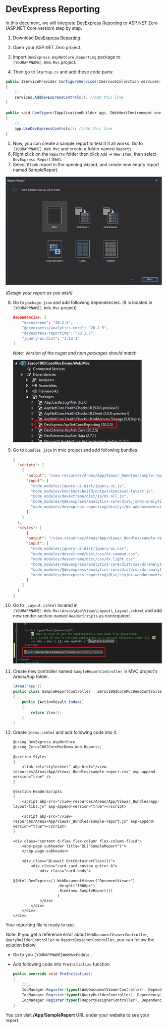 # DevExpress Reporting

In this document, we will integrate [DevExpress Reporting](https://www.devexpress.com/subscriptions/reporting/) to ASP.NET Zero (ASP.NET Core version) step by step.

1. Download [DevExpress Reporting](https://www.devexpress.com/subscriptions/reporting/).

2. Open your ASP.NET Zero project.

3. Import `DevExpress.AspNetCore.Reporting` package to `[YOURAPPNAME].Web.Mvc` project.

4. Then go to `Startup.cs` and add these code parts:

```csharp
public IServiceProvider ConfigureServices(IServiceCollection services)
{
    //...
    services.AddDevExpressControls(); //add this line
}

public void Configure(IApplicationBuilder app, IWebHostEnvironment env, ILoggerFactory loggerFactory)
{
    //...
    app.UseDevExpressControls(); //add this line
}
```

   

5. Now, you can create a sample report to test if it all works. Go to  `[YOURAPPNAME].Web.Mvc`  and create a folder named `Reports`.
6. Right click on the `Reports` folder then click `Add` -> `New Item`, then select `DevExpress Report` item. 
7. Select `Blank` report in the opening wizard, and create new empty report named SampleReport.

![blank-selection](images/devexpress-reporting-blank-selection.png)

*(Design your report as you wish)*

8. Go to `package.json` and add following dependencies. (It is located in `[YOURAPPNAME].Web.Mvc` project)

   ```json
   dependencies: [
       "devextreme": "20.2.5",
       "@devexpress/analytics-core": "20.2.5",
       "devexpress-reporting": "20.2.5",
       "jquery-ui-dist": "1.12.1"
   ]
   ```

   *Note: Version of the nuget and npm packages should match*

   ![nuget-package-version](images/devexpress-reporting-nuget-package-version.png)

9. Go to `bundles.json` in mvc project and add following bundles.

   ```json
   {
     "scripts": [
       {
         "output": "view-resources/Areas/App/Views/_Bundles/sample-report-min.js",
         "input": [
           "node_modules/jquery-ui-dist/jquery-ui.js",
           "node_modules/knockout/build/output/knockout-latest.js",
           "node_modules/devextreme/dist/js/dx.all.js",
           "node_modules/@devexpress/analytics-core/dist/js/dx-analytics-core.js",
           "node_modules/devexpress-reporting/dist/js/dx-webdocumentviewer.js"
         ]
       }
     ],
     "styles": [
         {
         "output": "/view-resources/Areas/App/Views/_Bundles/sample-report.min.css",
         "input": [
           "node_modules/jquery-ui-dist/jquery-ui.css",
           "node_modules/devextreme/dist/css/dx.common.css",
           "node_modules/devextreme/dist/css/dx.light.css",
           "node_modules/@devexpress/analytics-core/dist/css/dx-analytics.common.css",
           "node_modules/@devexpress/analytics-core/dist/css/dx-analytics.light.css",
           "node_modules/devexpress-reporting/dist/css/dx-webdocumentviewer.css"
         ]
       }
     ]
   }
   ```

10. Go to `_Layout.cshtml` located in  `[YOURAPPNAME].Web.Mvc\Areas\App\Views\Layout\_Layout.cshtml` and add new render section named `HeaderScripts` as nonrequired.

    ![header-scripts](images/devexpress-reporting-header-scripts.png)

11. Create new controller named `SampleReportController` in MVC project's Areas/App folder.

    ```csharp
    [Area("App")]
    public class SampleReportController : Zerov1002CoreMvcDemoControllerBase
    {
        public IActionResult Index()
        {
            return View();
        }
    }
    ```

12. Create `Index.cshtml` and add following code into it.

    ```cshtml
    @using DevExpress.AspNetCore
    @using Zerov1002CoreMvcDemo.Web.Reports;
    
    @section Styles
    {
        <link rel="stylesheet" abp-href="/view-resources/Areas/App/Views/_Bundles/sample-report.css" asp-append-version="true" />
    }
    
    @section HeaderScripts
    {
        <script abp-src="/view-resources/Areas/App/Views/_Bundles/app-layout-libs.js" asp-append-version="true"></script>
    
        <script abp-src="/view-resources/Areas/App/Views/_Bundles/sample-report.js" asp-append-version="true"></script>
    }
    
    <div class="content d-flex flex-column flex-column-fluid">
        <abp-page-subheader title="@L("SampleReport")">
        </abp-page-subheader>
    
        <div class="@(await GetContainerClass())">
            <div class="card card-custom gutter-b">
                <div class="card-body">
                    @(Html.DevExpress().WebDocumentViewer("DocumentViewer")
                        .Height("1000px")
                        .Bind(new SampleReport())
                        )
                </div>
            </div>
        </div>
    </div>
    ```

Your reporting file is ready to use.

Note: If you get a reference error about `WebDocumentViewerController`, `QueryBuilderController` or `ReportDesignerController`, you can follow the solution below:

* Go to you `[YOURAPPNAME]WebMvcModule` .

* Add following code into `PreInitialize` function

  ```csharp
  public override void PreInitialize()
  {
      //...
      IocManager.Register(typeof(WebDocumentViewerController), DependencyLifeStyle.Transient);
      IocManager.Register(typeof(QueryBuilderController), DependencyLifeStyle.Transient);
      IocManager.Register(typeof(ReportDesignerController), DependencyLifeStyle.Transient);
  }
  ```

  

You can visit **/App/SampleReport** URL under your website to see your report.